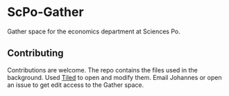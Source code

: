 # ScPo-Gather

Gather space for the economics department at Sciences Po.

## Contributing

Contributions are welcome. The repo contains the files used in the background. Used [Tiled](https://www.mapeditor.org/) to open and modify them. Email Johannes or open an issue to get edit access to the Gather space.
